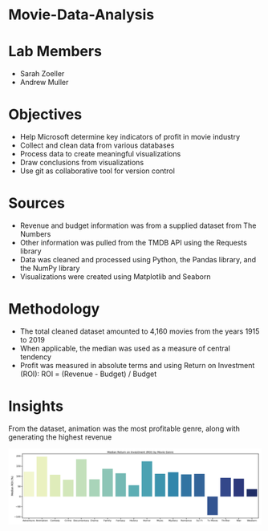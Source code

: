 # Movie-Data-Analysis
# Lab Members
- Sarah Zoeller
- Andrew Muller
# Objectives
- Help Microsoft determine key indicators of profit in movie industry
- Collect and clean data from various databases
- Process data to create meaningful visualizations
- Draw conclusions from visualizations
- Use git as collaborative tool for version control
# Sources
- Revenue and budget information was from a supplied dataset from The Numbers 
- Other information was pulled from the TMDB API using the Requests library
- Data was cleaned and processed using Python, the Pandas library, and the NumPy library
- Visualizations were created using Matplotlib and Seaborn
# Methodology
- The total cleaned dataset amounted to 4,160 movies from the years 1915 to 2019
- When applicable, the median was used as a measure of central tendency
- Profit was measured in absolute terms and using Return on Investment (ROI):
  ROI = (Revenue - Budget) / Budget
# Insights
  From the dataset, animation was the most profitable genre, along with generating the highest revenue
  
  ![genre](/Visualizations/Genre%20and%20Budget%20Analysis/Median%20ROI%20Genre.png)
